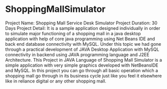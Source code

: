 # ShoppingMallSimulator

Project Name: Shopping Mall Service Desk Simulator
Project Duration: 30 Days
Project Detail: It is a sample application designed individually in order
to simulate major functioning of a shopping mall in a java desktop
application with help of core java programming using Net Beans IDE and
back end database connectivity with MySQL.
Under this topic we had gone through a practical development of JAVA Desktop Application with MySQL connectivity in backend using JAVA programming language and J2EE Architecture. 
This Project in JAVA Language of Shopping Mall Simulator is a simple application with very simple graphics developed with NetBeansIDE and MySQL. In this project you can go through
all basic operation which a shopping mall go through in its business cycle just like you feel it elsewhere like in reliance digital or any other shopping mall.
